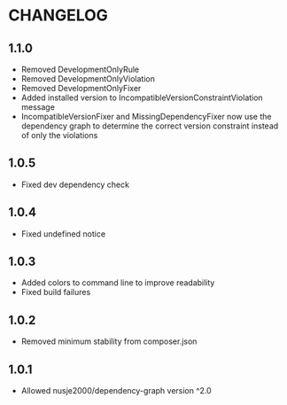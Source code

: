# CHANGELOG

## 1.1.0
 - Removed DevelopmentOnlyRule
 - Removed DevelopmentOnlyViolation
 - Removed DevelopmentOnlyFixer
 - Added installed version to IncompatibleVersionConstraintViolation message
 - IncompatibleVersionFixer and MissingDependencyFixer now use the
   dependency graph to determine the correct version constraint instead
   of only the violations

## 1.0.5
 - Fixed dev dependency check

## 1.0.4
 - Fixed undefined notice

## 1.0.3
 - Added colors to command line to improve readability
 - Fixed build failures

## 1.0.2
 - Removed minimum stability from composer.json

## 1.0.1
 - Allowed nusje2000/dependency-graph version ^2.0
